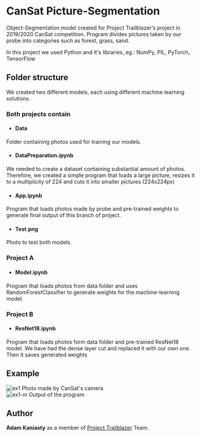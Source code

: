 # CanSat Picture-Segmentation

Object-Segmentation model created for Project Trailblazer’s project in 2019/2020 CanSat competition. Program divides pictures taken by our probe into categories such as forest, grass, sand. 

In this project we used Python and it's libraries, eg.:  NumPy, PIL, PyTorch, TensorFlow
## Folder structure
We created two different models, each using different machine learning solutions.
### Both projects contain
 - #### Data
 Folder containing photos used for training our models.
 - #### DataPreparation.ipynb
We needed to create a dataset containing substantial amount of photos. Therefore, we created a simple program that loads a large picture, resizes it to 
a multiplicity of 224 and cuts it into smaller pictures (224x224px)
 - #### App.ipynb
Program that loads photos made by probe and 
pre-trained weights to generate final output of this branch of project.
 - #### Test.png
 Photo to test both models.
 ### Project A
 - #### Model.ipynb
Program that loads photos from data folder and uses RandomForestClassifier to generate weights for the machine-learning model.
 ### Project B
 
 - #### ResNet18.ipynb
 Program that loads photos form data folder and 
 pre-trained ResNet18 model. We have had the dense layer cut and replaced it with our own one. Then it saves generated weights

 

## Example
![ex1](https://user-images.githubusercontent.com/60275941/75607275-aaf6a680-5af5-11ea-8566-934cc3ebf099.png)
Photo made by CanSat's camera<br/>
![ex1-m](https://user-images.githubusercontent.com/60275941/75607278-ac27d380-5af5-11ea-8ff8-8fe782e37d4d.png)
Output of the program
## Author

**Adam Kaniasty** as a member of [Project Trailblazer](http://www.project-trailblazer.pl/) Team.

